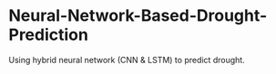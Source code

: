 # Neural-Network-Based-Drought-Prediction
Using hybrid neural network (CNN &amp; LSTM) to predict drought.
